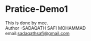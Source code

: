 # Pratice-Demo1
This is done by mee.
<br>
Author -SADAQATH SAFI MOHAMMAD
<br>
email:sadaqathsafi@gmail.com


